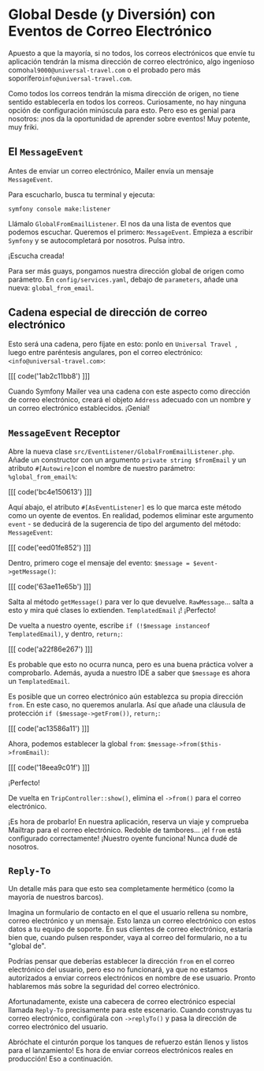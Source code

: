 # Global Desde (y Diversión) con Eventos de Correo Electrónico

Apuesto a que la mayoría, si no todos, los correos electrónicos que envíe tu aplicación tendrán la misma dirección de correo electrónico, algo ingenioso como`hal9000@universal-travel.com` o el probado pero más soporífero`info@universal-travel.com`.

Como todos los correos tendrán la misma dirección de origen, no tiene sentido establecerla en todos los correos. Curiosamente, no hay ninguna opción de configuración minúscula para esto. Pero eso es genial para nosotros: ¡nos da la oportunidad de aprender sobre eventos! Muy potente, muy friki.

## El `MessageEvent`

Antes de enviar un correo electrónico, Mailer envía un mensaje `MessageEvent`.

Para escucharlo, busca tu terminal y ejecuta:

```terminal
symfony console make:listener
```

Llámalo `GlobalFromEmailListener`. El nos da una lista de eventos que podemos escuchar. Queremos el primero: `MessageEvent`. Empieza a escribir `Symfony` y se autocompletará por nosotros. Pulsa intro.

¡Escucha creada!

Para ser más guays, pongamos nuestra dirección global de origen como parámetro. En `config/services.yaml`, debajo de `parameters`, añade una nueva: `global_from_email`.

## Cadena especial de dirección de correo electrónico

Esto será una cadena, pero fíjate en esto: ponlo en `Universal Travel `, luego entre paréntesis angulares, pon el correo electrónico:`<info@universal-travel.com>`:

[[[ code('1ab2c11bb8') ]]]

Cuando Symfony Mailer vea una cadena con este aspecto como dirección de correo electrónico, creará el objeto `Address` adecuado con un nombre y un correo electrónico establecidos. ¡Genial!

## `MessageEvent` Receptor

Abre la nueva clase `src/EventListener/GlobalFromEmailListener.php`. Añade un constructor con un argumento `private string $fromEmail` y un atributo `#[Autowire]`con el nombre de nuestro parámetro: `%global_from_email%`:

[[[ code('bc4e150613') ]]]

Aquí abajo, el atributo `#[AsEventListener]` es lo que marca este método como un oyente de eventos. En realidad, podemos eliminar este argumento `event` - se deducirá de la sugerencia de tipo del argumento del método: `MessageEvent`:

[[[ code('eed01fe852') ]]]

Dentro, primero coge el mensaje del evento: `$message = $event->getMessage()`:

[[[ code('63ae11e65b') ]]]

Salta al método `getMessage()` para ver lo que devuelve. `RawMessage`... salta a esto y mira qué clases lo extienden. `TemplatedEmail` ¡! ¡Perfecto!

De vuelta a nuestro oyente, escribe `if (!$message instanceof TemplatedEmail)`, y dentro, `return;`:

[[[ code('a22f86e267') ]]]

Es probable que esto no ocurra nunca, pero es una buena práctica volver a comprobarlo. Además, ayuda a nuestro IDE a saber que `$message` es ahora un `TemplatedEmail`.

Es posible que un correo electrónico aún establezca su propia dirección `from`. En este caso, no queremos anularla. Así que añade una cláusula de protección `if ($message->getFrom())`, `return;`:

[[[ code('ac13586a11') ]]]

Ahora, podemos establecer la global `from`: `$message->from($this->fromEmail)`:

[[[ code('18eea9c01f') ]]]

¡Perfecto!

De vuelta en `TripController::show()`, elimina el `->from()` para el correo electrónico.

¡Es hora de probarlo! En nuestra aplicación, reserva un viaje y comprueba Mailtrap para el correo electrónico. Redoble de tambores... ¡el `from` está configurado correctamente! ¡Nuestro oyente funciona! Nunca dudé de nosotros.

## `Reply-To`

Un detalle más para que esto sea completamente hermético (como la mayoría de nuestros barcos).

Imagina un formulario de contacto en el que el usuario rellena su nombre, correo electrónico y un mensaje. Esto lanza un correo electrónico con estos datos a tu equipo de soporte. En sus clientes de correo electrónico, estaría bien que, cuando pulsen responder, vaya al correo del formulario, no a tu "global de".

Podrías pensar que deberías establecer la dirección `from` en el correo electrónico del usuario, pero eso no funcionará, ya que no estamos autorizados a enviar correos electrónicos en nombre de ese usuario. Pronto hablaremos más sobre la seguridad del correo electrónico.

Afortunadamente, existe una cabecera de correo electrónico especial llamada `Reply-To` precisamente para este escenario. Cuando construyas tu correo electrónico, configúrala con `->replyTo()` y pasa la dirección de correo electrónico del usuario.

Abróchate el cinturón porque los tanques de refuerzo están llenos y listos para el lanzamiento! Es hora de enviar correos electrónicos reales en producción! Eso a continuación.
